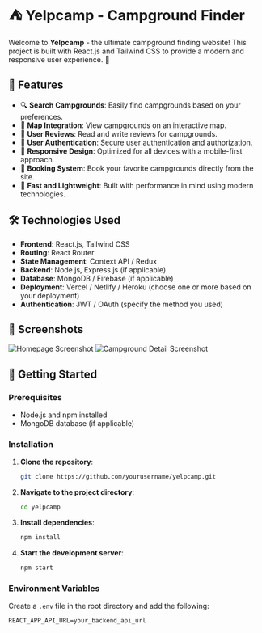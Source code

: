 # ⛺ Yelpcamp - Campground Finder

Welcome to **Yelpcamp** - the ultimate campground finding website! This project is built with React.js and Tailwind CSS to provide a modern and responsive user experience. 🚀

## 🌟 Features

- 🔍 **Search Campgrounds**: Easily find campgrounds based on your preferences.
- 📍 **Map Integration**: View campgrounds on an interactive map.
- 📝 **User Reviews**: Read and write reviews for campgrounds.
- 👤 **User Authentication**: Secure user authentication and authorization.
- 🎨 **Responsive Design**: Optimized for all devices with a mobile-first approach.
- 📅 **Booking System**: Book your favorite campgrounds directly from the site.
- 🚀 **Fast and Lightweight**: Built with performance in mind using modern technologies.

## 🛠️ Technologies Used

- **Frontend**: React.js, Tailwind CSS
- **Routing**: React Router
- **State Management**: Context API / Redux
- **Backend**: Node.js, Express.js (if applicable)
- **Database**: MongoDB / Firebase (if applicable)
- **Deployment**: Vercel / Netlify / Heroku (choose one or more based on your deployment)
- **Authentication**: JWT / OAuth (specify the method you used)

## 📸 Screenshots

![Homepage Screenshot](path/to/homepage-screenshot.png)
![Campground Detail Screenshot](path/to/campground-detail-screenshot.png)

## 🚀 Getting Started

### Prerequisites

- Node.js and npm installed
- MongoDB database (if applicable)

### Installation

1. **Clone the repository**:
    ```bash
    git clone https://github.com/yourusername/yelpcamp.git
    ```
2. **Navigate to the project directory**:
    ```bash
    cd yelpcamp
    ```
3. **Install dependencies**:
    ```bash
    npm install
    ```
4. **Start the development server**:
    ```bash
    npm start
    ```

### Environment Variables

Create a `.env` file in the root directory and add the following:

```plaintext
REACT_APP_API_URL=your_backend_api_url
